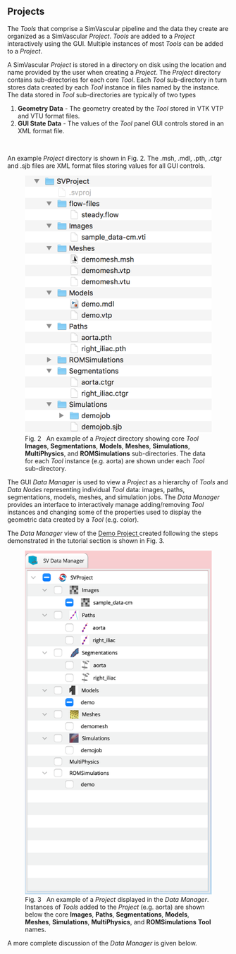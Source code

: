 ## Projects

The <i>Tools</i> that comprise a SimVascular pipeline and the data they create are organized as a SimVascular <i>Project</i>.
<i>Tools</i> are added to a <i>Project</i> interactively using the GUI. Multiple instances of most <i>Tools</i> can be
added to a <i>Project</i>.

A SimVascular <i>Project</i> is stored in a directory on disk using the location and name provided by the user when creating a <i>Project</i>.
The <i>Project</i> directory contains sub-directories for each core <i>Tool</i>. Each <i>Tool</i> sub-directory in turn stores data
created by each <i>Tool</i> instance in files named by the instance. The data stored in <i>Tool</i> sub-directories are typically of
two types

<ol>
  <li> <b>Geometry Data</b> - The geometry created by the <i>Tool</i> stored in VTK VTP and VTU format files. 
  <li> <b>GUI State Data</b> - The values of the <i>Tool</i> panel GUI controls stored in an XML format file. 
</ol>
<br>

An example <i>Project</i> directory is shown in Fig. 2. The .msh, .mdl, .pth, .ctgr and .sjb files are XML format files
storing values for all GUI controls.

<figure>
  <img class="svImg svImgSm"  src="/documentation/getting_started/intro/images/project-dir.png">
  <figcaption class="svCaption">Fig. 2 &nbsp An example of a <i>Project</i> directory showing core <i>Tool</i> 
      <b>Images</b>, <b>Segmentations</b>, <b>Models</b>, <b>Meshes</b>, <b>Simulations</b>, <b>MultiPhysics</b>, and 
      <b>ROMSimulations</b> sub-directories. The data for each <i>Tool</i> instance (e.g. aorta) are shown under each
      <i>Tool</i> sub-directory.
  </figcaption>
</figure>

The GUI <i> Data Manager </i> is used to view a <i>Project</i> as a hierarchy of <i>Tools</i> and <i>Data Nodes </i>
representing individual <i>Tool</i> data: images, paths, segmentations, models, meshes, and simulation jobs. The <i> Data Manager </i>
provides an interface to interactively manage adding/removing <i>Tool</i> instances and changing some of the properties used to
display the geometric data created by a <i>Tool</i> (e.g. color).

The <i> Data Manager </i> view of the
<a href="https://simtk.org/frs/download_confirm.php/file/5113/DemoProject.zip?group_id=930"> Demo Project </a>
created following the steps demonstrated in the tutorial section is shown in Fig. 3.

<figure>
  <img class="svImg svImgSm"  src="/documentation/getting_started/intro/images/demo-data-manager.png">
  <figcaption class="svCaption">Fig. 3 &nbsp An example of a <i>Project</i> displayed in the <i>Data Manager</i>. 
      Instances of <i>Tools</i> added to the <i>Project</i> (e.g. aorta) are shown below the core <b>Images</b>, <b>Paths</b>, 
      <b>Segmentations</b>, <b>Models</b>, <b>Meshes</b>, <b>Simulations</b>, <b>MultiPhysics</b>, and 
      <b>ROMSimulations</b> <b>Tool</b> names.
  </figcaption>
</figure>

A more complete discussion of the <i> Data Manager </i> is given below.
<br>
